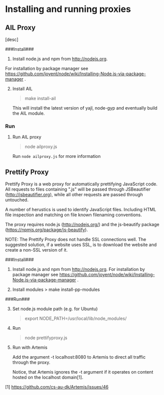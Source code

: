 Installing and running proxies
==============================

AIL Proxy
---------

[desc]

###Install###

1. Install node.js and npm from http://nodejs.org. 

For installation by package manager see https://github.com/joyent/node/wiki/Installing-Node.js-via-package-manager .

2. Install AIL
    > make install-ail

   This will install the latest version of yajl, node-gyp and eventually build the AIL module.

### Run ###

1. Run AIL proxy
    > node ailproxy.js <path to schema> <options>

   Run ````node ailproxy.js```` for more information 

Prettify Proxy
--------------

Prettify Proxy is a web proxy for automatically prettifying JavaScript code. All requests to files containing ".js" will be passed through JSBeautifier (http://jsbeautifier.org), while all other requests are passed through untouched.

A number of herustics is used to identify JavaScript files. Including HTML file inspection and matching on file known filenaming conventions.

The proxy requires node.js (http://nodejs.org/) and the js-beautify package (https://npmjs.org/package/js-beautify).

NOTE: The Prettify Proxy does not handle SSL connections well. The suggested solution, if a website uses SSL, is to download the website and create a non-SSL version of it.

###Install###


1. Install node.js and npm from http://nodejs.org. For installation by package manager see https://github.com/joyent/node/wiki/Installing-Node.js-via-package-manager .

2. Install modules
       > make install-pp-modules 

###Run###

3. Set node.js module path (e.g. for Ubuntu)
	> export NODE_PATH=/usr/local/lib/node_modules/

3. Run
	> node prettifyproxy.js

4. Run with Artemis
	
	Add the argument -t localhost:8080 to Artemis to direct all traffic through the proxy.

	Notice, that Artemis ignores the -t argument if it operates on content hosted on the localhost domain[1].


[1] https://github.com/cs-au-dk/Artemis/issues/46